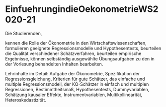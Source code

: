 # EinfuehrungindieOekonometrieWS2020-21
Die Studierenden, 

kennen die Rolle der Ökonometrie in den Wirtschaftswissenschaften,
formulieren geeignete Regressionsmodelle und Hypothesentests,
beurteilen die Qualität verschiedener Schätzverfahren,
beurteilen empirische Ergebnisse,
können selbständig ausgewählte Übungsaufgaben zu den in der Vorlesung behandelten Inhalten bearbeiten.

Lehrinhalte im Detail: 
Aufgabe der Ökonometrie,
Spezifikation der Regressionsgleichung,
Kriterien für gute Schätzer,
das einfache und multiple Regressionsmodell,
der KQ-Schätzer in einfach und multiplen Regressionen,
Bestimmtheitsmaß,
Hypothesentests,
Dummyvariablen,
Schätzung kausaler Effekte,
Instrumentvariablen,
Multikollinearität,
Heteroskedastizität.
